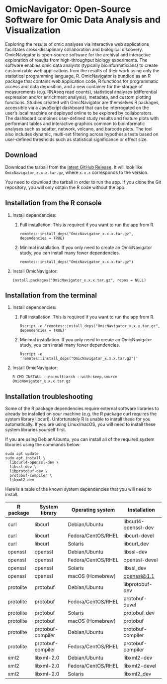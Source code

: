 # OmicNavigator: Open-Source Software for Omic Data Analysis and Visualization

Exploring the results of omic analyses via interactive web applications
facilitates cross-disciplinary collaboration and biological discovery.
OmicNavigator is open-source software for the archival and interactive
exploration of results from high-throughput biology experiments. The software
enables omic data analysts (typically bioinformaticians) to create customizable
web applications from the results of their work using only the statistical
programming language, R. OmicNavigator is bundled as an R package that contains
web application code, R functions for programmatic access and data deposition,
and a new container for the storage of measurements (e.g. RNAseq read counts),
statistical analyses (differential expression and/or enrichment analysis),
metadata, and custom plotting functions. Studies created with OmicNavigator are
themselves R packages, accessible via a JavaScript dashboard that can be
interrogated on the user’s local machine or deployed online to be explored by
collaborators. The dashboard combines user-defined study results and feature
plots with performant tables and interactive graphics common to bioinformatic
analyses such as scatter, network, volcano, and barcode plots. The tool also
includes dynamic, multi-set filtering across hypothesis tests based on
user-defined thresholds such as statistical significance or effect size.

## Download

Download the tarball from the [latest GitHub Release][release-latest]. It will
look like `OmicNavigator_x.x.x.tar.gz`, where `x.x.x` corresponds to the
version.

[release-latest]: https://github.com/AbbVie-External/OmicNavigator/releases/latest

You need to download the tarball in order to run the app. If you clone the Git
repository, you will only obtain the R code without the app.

## Installation from the R console

1. Install dependencies:

    1) Full installation. This is required if you want to run the app from R.

        ```
        remotes::install_deps("OmicNavigator_x.x.x.tar.gz", dependencies = TRUE)
        ```

    1) Minimal installation. If you only need to create an OmicNavigator study,
       you can install many fewer dependencies.

        ```
        remotes::install_deps("OmicNavigator_x.x.x.tar.gz")
        ```

1. Install OmicNavigator:

    ```
    install.packages("OmicNavigator_x.x.x.tar.gz", repos = NULL)
    ```

## Installation from the terminal

1. Install dependencies:

    1) Full installation. This is required if you want to run the app from R.

        ```
        Rscript -e 'remotes::install_deps("OmicNavigator_x.x.x.tar.gz", dependencies = TRUE)'
        ```

    1) Minimal installation. If you only need to create an OmicNavigator study,
       you can install many fewer dependencies.

        ```
        Rscript -e 'remotes::install_deps("OmicNavigator_x.x.x.tar.gz")'
        ```

1. Install OmicNavigator:

    ```
    R CMD INSTALL --no-multiarch --with-keep.source OmicNavigator_x.x.x.tar.gz
    ```

## Installation troubleshooting

Some of the R package dependencies require external software libraries to
already be installed on your machine (e.g. the R package curl requires the
system library libcurl). Unfortunately R is unable to install these for you
automatically. If you are using Linux/macOS, you will need to install these
system libraries yourself first.

If you are using Debian/Ubuntu, you can install all of the required system
libraries using the commands below:

```
sudo apt update
sudo apt install \
  libcurl4-openssl-dev \
  libssl-dev \
  libprotobuf-dev \
  protobuf-compiler \
  libxml2-dev
```

Here is a table of the known system dependencies that you will need to install.

R package | System library | Operating system | Installation
--------- | -------------- | ---------------- | ------------
curl | libcurl | Debian/Ubuntu | libcurl4-openssl-dev
curl | libcurl | Fedora/CentOS/RHEL | libcurl-devel
curl | libcurl | Solaris | libcurl_dev
openssl | openssl | Debian/Ubuntu | libssl-dev
openssl | openssl | Fedora/CentOS/RHEL | openssl-devel
openssl | openssl | Solaris | libssl_dev
openssl | openssl | macOS (Homebrew) | openssl@1.1
protolite | protobuf | Debian/Ubuntu | libprotobuf-dev
protolite | protobuf | Fedora/CentOS/RHEL | protobuf-devel
protolite | protobuf | Solaris | protobuf_dev
protolite | protobuf | macOS (Homebrew) | protobuf
protolite | protobuf-compiler | Debian/Ubuntu | protobuf-compiler
protolite | protobuf-compiler | Fedora/CentOS/RHEL | protobuf-compiler
xml2 | libxml-2.0 | Debian/Ubuntu | libxml2-dev
xml2 | libxml-2.0 | Fedora/CentOS/RHEL | libxml2-devel
xml2 | libxml-2.0 | Solaris | libxml2_dev
